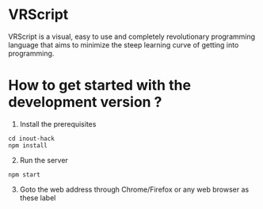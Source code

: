 # VRScript

VRScript is a visual, easy to use and completely revolutionary programming language that aims to minimize the steep learning curve of getting into programming.


# How to get started with the development version ?

1. Install the prerequisites

```git clone https://github.com/satyamtg/inout-hack.git
cd inout-hack
npm install
```

2. Run the server

`npm start`

3. Goto the web address through Chrome/Firefox or any web browser as these label
